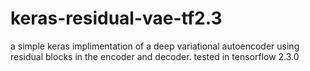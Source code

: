 # keras-residual-vae-tf2.3
a simple keras implimentation of a deep variational autoencoder using residual blocks in the encoder and decoder. tested in tensorflow 2.3.0
